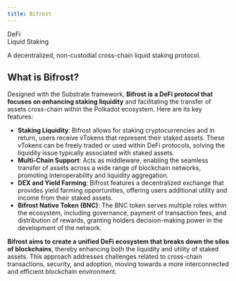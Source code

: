 ```yaml
---
title: Bifrost
---
```

DeFi  
 Liquid Staking  

 A decentralized, non-custodial cross-chain liquid staking protocol.

What is Bifrost?
----------------

Designed with the Substrate framework, **Bifrost is a DeFi protocol that focuses on enhancing staking liquidity** and facilitating the transfer of assets cross-chain within the Polkadot ecosystem. Here are its key features:

- **Staking Liquidity**: Bifrost allows for staking cryptocurrencies and in return, users receive vTokens that represent their staked assets. These vTokens can be freely traded or used within DeFi protocols, solving the liquidity issue typically associated with staked assets.
- **Multi-Chain Support**: Acts as middleware, enabling the seamless transfer of assets across a wide range of blockchain networks, promoting interoperability and liquidity aggregation.
- **DEX and Yield Farming**: Bifrost features a decentralized exchange that provides yield farming opportunities, offering users additional utility and income from their staked assets.
- **Bifrost Native Token (BNC)**: The BNC token serves multiple roles within the ecosystem, including governance, payment of transaction fees, and distribution of rewards, granting holders decision-making power in the development of the network.

**Bifrost aims to create a** **unified DeFi ecosystem that breaks down the silos of blockchains**, thereby enhancing both the liquidity and utility of staked assets. This approach addresses challenges related to cross-chain transactions, security, and adoption, moving towards a more interconnected and efficient blockchain environment.
